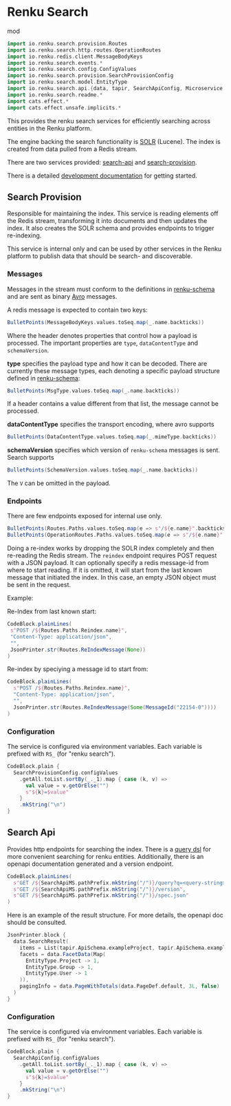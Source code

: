 <!-- -*- fill-column: 80 -*- -->
# Renku Search

mod

```scala mdoc:invisible
import io.renku.search.provision.Routes
import io.renku.search.http.routes.OperationRoutes
import io.renku.redis.client.MessageBodyKeys
import io.renku.search.events.*
import io.renku.search.config.ConfigValues
import io.renku.search.provision.SearchProvisionConfig
import io.renku.search.model.EntityType
import io.renku.search.api.{data, tapir, SearchApiConfig, Microservice as SearchApiMS}
import io.renku.search.readme.*
import cats.effect.*
import cats.effect.unsafe.implicits.*
```

This provides the renku search services for efficiently searching across
entities in the Renku platform.

The engine backing the search functionality is [SOLR](https://solr.apache.org)
(Lucene). The index is created from data pulled from a Redis stream.

There are two services provided: [search-api](#search-api) and
[search-provision](#search-provision).

There is a detailed [development documentation](development.md) for getting
started.

## Search Provision

Responsible for maintaining the index. This service is reading elements off the
Redis stream, transforming it into documents and then updates the index. It also
creates the SOLR schema and provides endpoints to trigger re-indexing.

This service is internal only and can be used by other services in the Renku
platform to publish data that should be search- and discoverable.

### Messages

Messages in the stream must conform to the definitions in
[renku-schema](https://github.com/SwissDataScienceCenter/renku-schema) and are
sent as binary [Avro](https://avro.apache.org/) messages.

A redis message is expected to contain two keys:

```scala mdoc:passthrough
BulletPoints(MessageBodyKeys.values.toSeq.map(_.name.backticks))
```

Where the header denotes properties that control how a payload is processed. The
important properties are `type`, `dataContentType` and `schemaVersion`.

**type** specifies the payload type and how it can be decoded. There are
currently these message types, each denoting a specific payload structure
defined in
[renku-schema](https://github.com/SwissDataScienceCenter/renku-schema):

```scala mdoc:passthrough
BulletPoints(MsgType.values.toSeq.map(_.name.backticks))
```

If a header contains a value different from that list, the message cannot be
processed.

**dataContentType** specifies the transport encoding, where avro supports

```scala mdoc:passthrough
BulletPoints(DataContentType.values.toSeq.map(_.mimeType.backticks))
```

**schemaVersion** specifies which version of `renku-schema` messages is sent.
Search supports

```scala mdoc:passthrough
BulletPoints(SchemaVersion.values.toSeq.map(_.name.backticks))
```

The `V` can be omitted in the payload.

### Endpoints

There are few endpoints exposed for internal use only.

```scala mdoc:passthrough
BulletPoints(Routes.Paths.values.toSeq.map(e => s"/${e.name}".backticks))
BulletPoints(OperationRoutes.Paths.values.toSeq.map(e => s"/${e.name}".backticks))
```

Doing a re-index works by dropping the SOLR index completely and then re-reading
the Redis stream. The `reindex` endpoint requires POST request with a JSON
payload. It can optionally specify a redis message-id from where to start
reading. If it is omitted, it will start from the last known message that
initiated the index. In this case, an empty JSON object must be sent in the
request.

Example:

Re-Index from last known start:
```scala mdoc:passthrough
CodeBlock.plainLines(
 s"POST /${Routes.Paths.Reindex.name}",
 "Content-Type: application/json",
 "",
 JsonPrinter.str(Routes.ReIndexMessage(None))
)
```

Re-index by speciying a message id to start from:
```scala mdoc:passthrough
CodeBlock.plainLines(
  s"POST /${Routes.Paths.Reindex.name}",
  "Content-Type: application/json",
  "",
  JsonPrinter.str(Routes.ReIndexMessage(Some(MessageId("22154-0"))))
)
```


### Configuration

The service is configured via environment variables. Each variable is prefixed
with `RS_` (for "renku search").

```scala mdoc:passthrough
CodeBlock.plain {
  SearchProvisionConfig.configValues
    .getAll.toList.sortBy(_._1).map { case (k, v) =>
      val value = v.getOrElse("")
      s"${k}=$value"
    }
    .mkString("\n")
}
```


## Search Api

Provides http endpoints for searching the index. There is a [query
dsl](/docs/query-manual.md) for more convenient searching for renku entities.
Additionally, there is an openapi documentation generated and a version
endpoint.

```scala mdoc:passthrough
CodeBlock.plainLines(
  s"GET /${SearchApiMS.pathPrefix.mkString("/")}/query?q=<query-string>",
  s"GET /${SearchApiMS.pathPrefix.mkString("/")}/version",
  s"GET /${SearchApiMS.pathPrefix.mkString("/")}/spec.json"
)
```

Here is an example of the result structure. For more details, the openapi doc
should be consulted.

```scala mdoc:passthrough
JsonPrinter.block {
  data.SearchResult(
    items = List(tapir.ApiSchema.exampleProject, tapir.ApiSchema.exampleUser, tapir.ApiSchema.exampleGroup),
    facets = data.FacetData(Map(
      EntityType.Project -> 1,
      EntityType.Group -> 1,
      EntityType.User -> 1
    )),
    pagingInfo = data.PageWithTotals(data.PageDef.default, 3L, false)
  )
}
```

### Configuration

The service is configured via environment variables. Each variable is prefixed
with `RS_` (for "renku search").

```scala mdoc:passthrough
CodeBlock.plain {
  SearchApiConfig.configValues
    .getAll.toList.sortBy(_._1).map { case (k, v) =>
      val value = v.getOrElse("")
      s"${k}=$value"
    }
    .mkString("\n")
}
```
